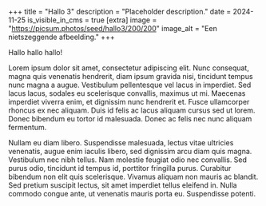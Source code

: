 +++
title = "Hallo 3"
description = "Placeholder description."
date = 2024-11-25
is_visible_in_cms = true
[extra]
image = "https://picsum.photos/seed/hallo3/200/200"
image_alt = "Een nietszeggende afbeelding."
+++

Hallo hallo hallo!

Lorem ipsum dolor sit amet, consectetur adipiscing elit. Nunc consequat, magna quis venenatis hendrerit, diam ipsum gravida nisi, tincidunt tempus nunc magna a augue. Vestibulum pellentesque vel lacus in imperdiet. Sed lacus lacus, sodales eu scelerisque convallis, maximus ut mi. Maecenas imperdiet viverra enim, et dignissim nunc hendrerit et. Fusce ullamcorper rhoncus ex nec aliquam. Duis id felis ac lacus aliquam cursus sed ut lorem. Donec bibendum eu tortor id malesuada. Donec ac felis nec nunc aliquam fermentum.

Nullam eu diam libero. Suspendisse malesuada, lectus vitae ultricies venenatis, augue enim iaculis libero, sed dignissim arcu diam quis magna. Vestibulum nec nibh tellus. Nam molestie feugiat odio nec convallis. Sed purus odio, tincidunt id tempus id, porttitor fringilla purus. Curabitur bibendum non elit quis scelerisque. Vivamus aliquam non mauris ac blandit. Sed pretium suscipit lectus, sit amet imperdiet tellus eleifend in. Nulla commodo congue ante, ut venenatis mauris porta eu. Suspendisse potenti.
